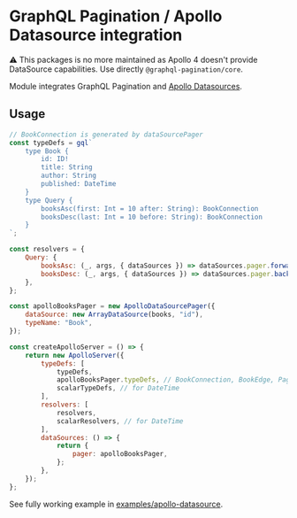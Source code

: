 # GraphQL Pagination / Apollo Datasource integration

:warning: This packages is no more maintained as Apollo 4 doesn't provide DataSource capabilities. Use directly `@graphql-pagination/core`.

Module integrates GraphQL Pagination and [Apollo Datasources](https://www.apollographql.com/docs/apollo-server/data/data-sources/).

## Usage

```js
// BookConnection is generated by dataSourcePager
const typeDefs = gql`
    type Book {
        id: ID!
        title: String
        author: String
        published: DateTime
    }
    type Query {
        booksAsc(first: Int = 10 after: String): BookConnection
        booksDesc(last: Int = 10 before: String): BookConnection
    }
`;

const resolvers = {
    Query: {
        booksAsc: (_, args, { dataSources }) => dataSources.pager.forwardResolver(args),
        booksDesc: (_, args, { dataSources }) => dataSources.pager.backwardResolver(args),
    },
};

const apolloBooksPager = new ApolloDataSourcePager({
    dataSource: new ArrayDataSource(books, "id"),
    typeName: "Book",
});

const createApolloServer = () => {
    return new ApolloServer({
        typeDefs: [
            typeDefs,
            apolloBooksPager.typeDefs, // BookConnection, BookEdge, PageInfo typeDefs
            scalarTypeDefs, // for DateTime
        ],
        resolvers: [
            resolvers,
            scalarResolvers, // for DateTime
        ],
        dataSources: () => {
            return {
                pager: apolloBooksPager,
            };
        },
    });
};
```

See fully working example in [examples/apollo-datasource](../../examples/apollo-datasource).
